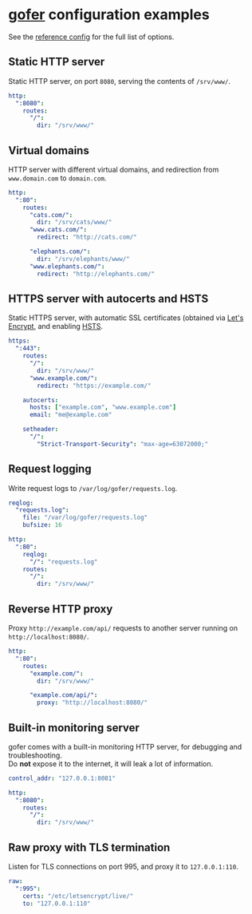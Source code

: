 
# [gofer](https://blitiri.com.ar/git/r/gofer) configuration examples

See the [reference config](../config/gofer.yaml) for the full list of options.


## Static HTTP server

Static HTTP server, on port `8080`, serving the contents of `/srv/www/`.

```yaml
http:
  ":8080":
    routes:
      "/":
        dir: "/srv/www/"
```


## Virtual domains

HTTP server with different virtual domains, and redirection from
`www.domain.com` to `domain.com`.

```yaml
http:
  ":80":
    routes:
      "cats.com/":
        dir: "/srv/cats/www/"
      "www.cats.com/":
        redirect: "http://cats.com/"

      "elephants.com/":
        dir: "/srv/elephants/www/"
      "www.elephants.com/":
        redirect: "http://elephants.com/"
```


## HTTPS server with autocerts and HSTS

Static HTTPS server, with automatic SSL certificates (obtained via
[Let's Encrypt](https://letsencrypt.org), and enabling
[HSTS](https://developer.mozilla.org/en-US/docs/Web/HTTP/Headers/Strict-Transport-Security).

```yaml
https:
  ":443":
    routes:
      "/":
        dir: "/srv/www/"
      "www.example.com/":
        redirect: "https://example.com/"

    autocerts:
      hosts: ["example.com", "www.example.com"]
      email: "me@example.com"

    setheader:
      "/":
        "Strict-Transport-Security": "max-age=63072000;"
```

## Request logging

Write request logs to `/var/log/gofer/requests.log`.

```yaml
reqlog:
  "requests.log":
    file: "/var/log/gofer/requests.log"
    bufsize: 16

http:
  ":80":
    reqlog:
      "/": "requests.log"
    routes:
      "/":
        dir: "/srv/www/"
```

## Reverse HTTP proxy

Proxy `http://example.com/api/` requests to another server running on
`http://localhost:8080/`.

```yaml
http:
  ":80":
    routes:
      "example.com/":
        dir: "/srv/www/"

      "example.com/api/":
        proxy: "http://localhost:8080/"
```

## Built-in monitoring server

gofer comes with a built-in monitoring HTTP server, for debugging and
troubleshooting. \
Do **not** expose it to the internet, it will leak a lot of information.

```yaml
control_addr: "127.0.0.1:8081"

http:
  ":8080":
    routes:
      "/":
        dir: "/srv/www/"
```


## Raw proxy with TLS termination

Listen for TLS connections on port 995, and proxy it to `127.0.0.1:110`.

```yaml
raw:
  ":995":
    certs: "/etc/letsencrypt/live/"
    to: "127.0.0.1:110"
```
